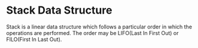 # Stack Data Structure

Stack is a linear data structure which follows a particular order in which the operations are performed. The order may be LIFO(Last In First Out) or FILO(First In Last Out).
